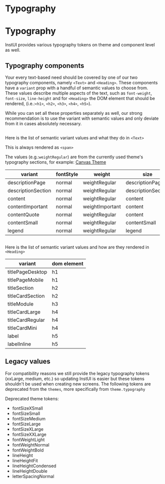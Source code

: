 # Typography


# Typography

InstUI provides various typography tokens on theme and component level as well.

## Typography components

Your every text-based need should be covered by one of our two typography components, namely `<Text>` and `<Heading>`.
These components have a `variant` prop with a handful of semantic values to choose from. These values describe multiple aspects of the text, such as `font-weight`, `font-size`, `line-height` and for `<Heading>` the DOM element that should be rendered, (i.e.:`<h1>`, `<h2>`, `<h3>`, `<h4>`, `<h5>`).

While you can set all these properties separately as well, our strong recommendation is to use the variant with semantic values and only deviate from it in cases absolutely necessary.

## <Text>

Here is the list of semantic variant values and what they do in `<Text>`

This is always rendered as `<span>`

The values (e.g.:`weightRegular`) are from the currently used theme's typography sections, for example:
[Canvas Theme](https://instructure.design/#canvas)

| variant            | fontStyle | weight          | size               | lineHeight    |
| ------------------ | --------- | --------------- | ------------------ | ------------- |
| descriptionPage    | normal    | weightRegular   | descriptionPage    | lineHeight150 |
| descriptionSection | normal    | weightRegular   | descriptionSection | lineHeight150 |
| content            | normal    | weightRegular   | content            | lineHeight150 |
| contentImportant   | normal    | weightImportant | content            | lineHeight150 |
| contentQuote       | normal    | weightRegular   | content            | lineHeight150 |
| contentSmall       | normal    | weightRegular   | contentSmall       | lineHeight150 |
| legend             | normal    | weightRegular   | legend             | lineHeight150 |

## <Heading>

Here is the list of semantic variant values and how are they rendered in `<Heading>`

| variant          | dom element |
| ---------------- | ----------- |
| titlePageDesktop | h1          |
| titlePageMobile  | h1          |
| titleSection     | h2          |
| titleCardSection | h2          |
| titleModule      | h3          |
| titleCardLarge   | h4          |
| titleCardRegular | h4          |
| titleCardMini    | h4          |
| label            | h5          |
| labelInline      | h5          |

## Legacy values

For compatibility reasons we still provide the legacy typography tokens (xxLarge, medium, etc.) so updating InstUI is easier but these tokens shouldn't be used when creating new screens. The following tokens are deprecated from the `themes`, more specifically from `theme.typography`

Deprecated theme tokens:

- fontSizeXSmall
- fontSizeSmall
- fontSizeMedium
- fontSizeLarge
- fontSizeXLarge
- fontSizeXXLarge
- fontWeightLight
- fontWeightNormal
- fontWeightBold
- lineHeight
- lineHeightFit
- lineHeightCondensed
- lineHeightDouble
- letterSpacingNormal


